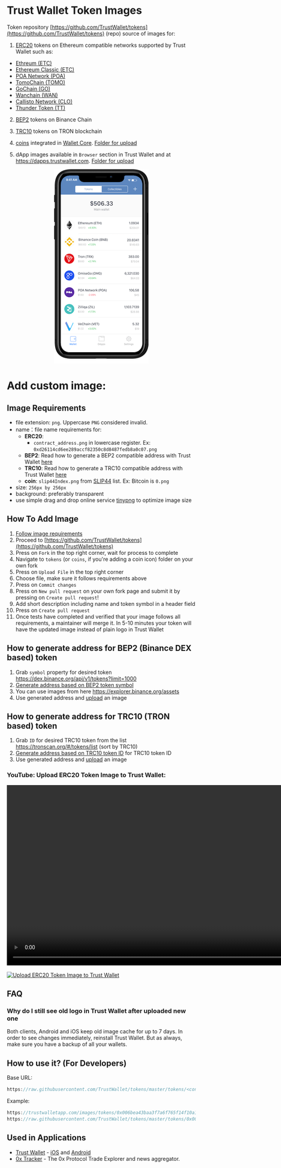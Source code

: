 # Trust Wallet Token Images

Token repository [https://github.com/TrustWallet/tokens](https://github.com/TrustWallet/tokens) (repo) source of images for:

1. [ERC20](https://github.com/ethereum/EIPs/blob/master/EIPS/eip-20.md) tokens on Ethereum compatible networks supported by Trust Wallet such as:
  - [Ethreum (ETC)](https://ethereum.org/)
  - [Ethereum Classic (ETC)](https://ethereumclassic.org/)
  - [POA Network (POA)](https://poa.network/)
  - [TomoChain (TOMO)](https://tomochain.com/)
  - [GoChain (GO)](https://gochain.io/)
  - [Wanchain (WAN)](https://wanchain.org/)
  - [Callisto Network (CLO)](https://callisto.network/)
  - [Thunder Token (TT)](https://thundercore.com/)

2. [BEP2](https://github.com/binance-chain/BEPs/blob/master/BEP2.md) tokens on Binance Chain

3. [TRC10](https://developer.trustwallet.com/add_new_token_image#how-to-generate-address-for-trc10-tron-based-token) tokens on TRON blockchain

4. [coins](https://github.com/satoshilabs/slips/blob/master/slip-0044.md) integrated in [Wallet Core](https://developer.trustwallet.com/wallet-core). [Folder for upload](https://github.com/TrustWallet/tokens/tree/master/coins)

5. dApp images available in `Browser` section in Trust Wallet and at https://dapps.trustwallet.com. [Folder for upload](https://github.com/TrustWallet/tokens/tree/master/dapps) 

<center><img src='https://raw.githubusercontent.com/TrustWallet/tokens/master/tutorial/trust-wallet.png'></center>

# Add custom image:
## Image Requirements
- file extension: `png`. Uppercase `PNG` considered invalid.
- name：file name requirements for: 
  - **ERC20**:
    - `contract_address.png` in lowercase register. Ex: `0xd26114cd6ee289accf82350c8d8487fedb8a0c07.png`
  - **BEP2**: Read how to generate a BEP2 compatible address with Trust Wallet [here](https://developer.trustwallet.com/add_new_token_image#how-to-generate-address-for-bep2-binance-dex-based-token)
  - **TRC10**: Read how to generate a TRC10 compatible address with Trust Wallet [here](https://developer.trustwallet.com/add_new_token_image#how-to-generate-address-for-trc10-tron-based-token)
  - **coin**: `slip44Index.png` from [SLIP44](https://github.com/satoshilabs/slips/blob/master/slip-0044.md) list. Ex: Bitcoin is `0.png`
- size: `256px by 256px`
- background: preferably transparent
- use simple drag and drop online service [tinypng](https://tinypng.com/) to optimize image size


## How To Add Image
1. [Follow image requirements](https://developer.trustwallet.com/add_new_token_image#image-requirements)
2. Proceed to [https://github.com/TrustWallet/tokens](https://github.com/TrustWallet/tokens)
3. Press on `Fork` in the top right corner, wait for process to complete
4. Navigate to `tokens` (or `coins`, if you're adding a coin icon) folder on your own fork
5. Press on `Upload File` in the top right corner
6. Choose file, make sure it follows requirements above
7. Press on `Commit changes`
8. Press on `New pull request` on your own fork page and submit it by pressing on `Create pull request`!
9. Add short description including name and token symbol in a header field
10. Press on `Create pull request`
11. Once tests have completed and verified that your image follows all requirements, a maintainer will merge it. In 5-10 minutes your token will have the updated image instead of plain logo in Trust Wallet

## How to generate address for BEP2 (Binance DEX based) token
1. Grab `symbol` property for desired token https://dex.binance.org/api/v1/tokens?limit=1000
2. [Generate address based on BEP2 token symbol](https://repl.it/@TrustWallet/generatetrustwalletaddressforbep2token)
3. You can use images from here https://explorer.binance.org/assets
4. Use generated address and [upload](https://developer.trustwallet.com/add_new_token_image#how-to-add) an image

## How to generate address for TRC10 (TRON based) token
1. Grab `ID` for desired TRC10 token from the list https://tronscan.org/#/tokens/list (sort by TRC10)
2. [Generate address based on TRC10 token ID](https://repl.it/@TrustWallet/generatetrustwalletaddressfortrc10token) for TRC10 token ID
3. Use generated address and [upload](https://developer.trustwallet.com/add_new_token_image#how-to-add) an image

### YouTube: Upload ERC20 Token Image to Trust Wallet:

<center>
<video alignwidth="720" height="480" controls>
  <source src="./tutorial/upload-token-image.mov" type="video/mp4">
</video>
</center>

[![Upload ERC20 Token Image to Trust Wallet](https://img.youtube.com/vi/EFrJT_b11m4/0.jpg)](https://www.youtube.com/watch?v=EFrJT_b11m4)


## FAQ
### Why do I still see old logo in Trust Wallet after uploaded new one  
Both clients, Android and iOS keep old image cache for up to 7 days. In order to see changes immediately, reinstall Trust Wallet. But as always, make sure you have a backup of all your wallets.

## How to use it? (For Developers)
Base URL:
```js
https://raw.githubusercontent.com/TrustWallet/tokens/master/tokens/<contract_address>.png
```
Example:
```js
https://trustwalletapp.com/images/tokens/0x006bea43baa3f7a6f765f14f10a1a1b08334ef45.png
https://raw.githubusercontent.com/TrustWallet/tokens/master/tokens/0x006bea43baa3f7a6f765f14f10a1a1b08334ef45.png
```

## Used in Applications
- [Trust Wallet](https://trustwallet.com) - [iOS](https://itunes.apple.com/us/app/trust-ethereum-wallet/id1288339409) and [Android](https://play.google.com/store/apps/details?id=com.wallet.crypto.trustapp)
- [0x Tracker](https://0xtracker.com) - The 0x Protocol Trade Explorer and news aggregator.

